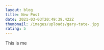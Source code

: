 ```yaml
---
layout: blog
title: New Post
date: 2021-03-03T20:49:39.422Z
thumbnail: /images/uploads/gary-tate-.jpg
rating: 5
---
```

This is me